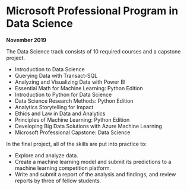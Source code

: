# Microsoft Professional Program in Data Science 

**November 2019**

The Data Science track consists of 10 required courses and a capstone project.
- Introduction to Data Science
- Querying Data with Transact-SQL
- Analyzing and Visualizing Data with Power BI
- Essential Math for Machine Learning: Python Edition
- Introduction to Python for Data Science
- Data Science Research Methods: Python Edition
- Analytics Storytelling for Impact
- Ethics and Law in Data and Analytics
- Principles of Machine Learning: Python Edition
- Developing Big Data Solutions with Azure Machine Learning
- Microsoft Professional Capstone: Data Science

In the final project, all of the skills are put into practice to:
- Explore and analyze data.
- Create a machine learning model and submit its predictions to a machine learning competition platform.
- Write and submit a report of the analysis and findings, and review reports by three of fellow students.
